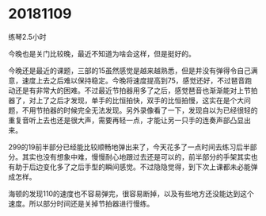 # 20181109

练琴2.5小时

今晚也是关门比较晚，最近不知道为啥会这样，但是挺好的。

今晚还是最近的课题，三部的15虽然感觉是越来越熟悉，但是并没有弹得令自己满意，速度上去之后难以保持稳定。今晚将速度提高到75，感觉还好，不过琶音跑动还是有非常大的困难。不过最近节拍器用多了之后，感觉琶音也渐渐能对上节拍器了，对上了之后才发现，单手的比恒拍快，双手的比恒拍慢，这实在是个大问题，不用节拍器的时候完全无法发现。另外录像看了一下，发现自以为已经很轻的重复音听上去也还是很大声，需要再轻一点，才能让另一只手的连奏声部凸显出来。

299的19前半部分已经能比较顺畅地弹出来了，今天花多了一点时间去练习后半部分。其实也没有想象中难，慢慢耐心地跟过去还是可以的，前半部分的手架其实也有助于后边变化多了之后手型的瞬间感觉。不过隐隐觉得，到下次上课都未必能弹成怎样。

海顿的发现110的速度也不容易弹完，很容易断掉，以及有些地方还没能达到这个速度。所以部分时间还是关掉节拍器进行慢练。
